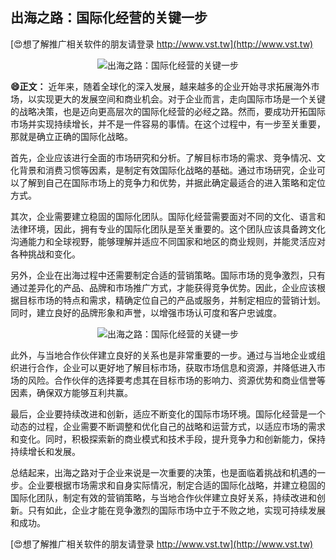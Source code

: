 ## **出海之路：国际化经营的关键一步**

[😍想了解推广相关软件的朋友请登录 http://www.vst.tw](http://www.vst.tw)

 <center><img src="https://vst.tw/MP4/tuiguang/png/8.png" alt="出海之路：国际化经营的关键一步"></center>

**😄正文：**
近年来，随着全球化的深入发展，越来越多的企业开始寻求拓展海外市场，以实现更大的发展空间和商业机会。对于企业而言，走向国际市场是一个关键的战略决策，也是迈向更高层次的国际化经营的必经之路。然而，要成功开拓国际市场并实现持续增长，并不是一件容易的事情。在这个过程中，有一步至关重要，那就是确立正确的国际化战略。

首先，企业应该进行全面的市场研究和分析。了解目标市场的需求、竞争情况、文化背景和消费习惯等因素，是制定有效国际化战略的基础。通过市场研究，企业可以了解到自己在国际市场上的竞争力和优势，并据此确定最适合的进入策略和定位方式。

其次，企业需要建立稳固的国际化团队。国际化经营需要面对不同的文化、语言和法律环境，因此，拥有专业的国际化团队是至关重要的。这个团队应该具备跨文化沟通能力和全球视野，能够理解并适应不同国家和地区的商业规则，并能灵活应对各种挑战和变化。

另外，企业在出海过程中还需要制定合适的营销策略。国际市场的竞争激烈，只有通过差异化的产品、品牌和市场推广方式，才能获得竞争优势。因此，企业应该根据目标市场的特点和需求，精确定位自己的产品或服务，并制定相应的营销计划。同时，建立良好的品牌形象和声誉，以增强市场认可度和客户忠诚度。

 <center><img src="https://vst.tw/MP4/tuiguang/png/0.png" alt="出海之路：国际化经营的关键一步"></center>

此外，与当地合作伙伴建立良好的关系也是非常重要的一步。通过与当地企业或组织进行合作，企业可以更好地了解目标市场，获取市场信息和资源，并降低进入市场的风险。合作伙伴的选择要考虑其在目标市场的影响力、资源优势和商业信誉等因素，确保双方能够互利共赢。

最后，企业要持续改进和创新，适应不断变化的国际市场环境。国际化经营是一个动态的过程，企业需要不断调整和优化自己的战略和运营方式，以适应市场的需求和变化。同时，积极探索新的商业模式和技术手段，提升竞争力和创新能力，保持持续增长和发展。

总结起来，出海之路对于企业来说是一次重要的决策，也是面临着挑战和机遇的一步。企业要根据市场需求和自身实际情况，制定合适的国际化战略，并建立稳固的国际化团队，制定有效的营销策略，与当地合作伙伴建立良好关系，持续改进和创新。只有如此，企业才能在竞争激烈的国际市场中立于不败之地，实现可持续发展和成功。

[😍想了解推广相关软件的朋友请登录 http://www.vst.tw](http://www.vst.tw)




